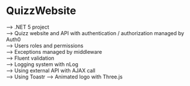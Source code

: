 # QuizzWebsite
--> .NET 5 project<br/>
--> Quizz website and API with authentication / authorization managed by Auth0<br/>
--> Users roles and permissions<br/>
--> Exceptions managed by middleware<br/>
--> Fluent validation<br/>
--> Logging system with nLog<br/>
--> Using external API with AJAX call<br/>
--> Using Toastr
--> Animated logo with Three.js
